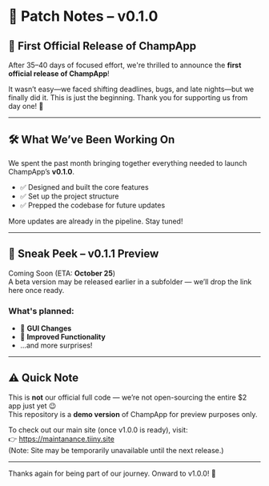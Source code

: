 # 📝 Patch Notes – v0.1.0

## 🎉 First Official Release of ChampApp

After 35–40 days of focused effort, we're thrilled to announce the **first official release of ChampApp**!

It wasn’t easy—we faced shifting deadlines, bugs, and late nights—but we finally did it. This is just the beginning. Thank you for supporting us from day one! 💖

---

## 🛠️ What We’ve Been Working On

We spent the past month bringing together everything needed to launch ChampApp’s **v0.1.0**.

- ✅ Designed and built the core features
- ✅ Set up the project structure
- ✅ Prepped the codebase for future updates

More updates are already in the pipeline. Stay tuned!

---

## 🔭 Sneak Peek – v0.1.1 Preview

Coming Soon (ETA: **October 25**)  
A beta version may be released earlier in a subfolder — we’ll drop the link here once ready.

### What's planned:

- 🎨 **GUI Changes**
- 🧠 **Improved Functionality**
- ...and more surprises!

---

## ⚠️ Quick Note

This is **not** our official full code — we’re not open-sourcing the entire $2 app just yet 😉  
This repository is a **demo version** of ChampApp for preview purposes only.

To check out our main site (once v1.0.0 is ready), visit:  
👉 https://maintanance.tiiny.site  
(Note: Site may be temporarily unavailable until the next release.)

---

Thanks again for being part of our journey. Onward to v1.0.0! 🚀
